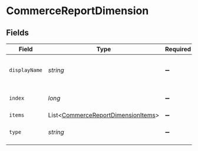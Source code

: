 # CommerceReportDimension


## Fields

| Field                                                                                     | Type                                                                                      | Required                                                                                  | Description                                                                               |
| ----------------------------------------------------------------------------------------- | ----------------------------------------------------------------------------------------- | ----------------------------------------------------------------------------------------- | ----------------------------------------------------------------------------------------- |
| `displayName`                                                                             | *string*                                                                                  | :heavy_minus_sign:                                                                        | The dimension's display name.                                                             |
| `index`                                                                                   | *long*                                                                                    | :heavy_minus_sign:                                                                        | The dimension's index.                                                                    |
| `items`                                                                                   | List<[CommerceReportDimensionItems](../../models/shared/CommerceReportDimensionItems.md)> | :heavy_minus_sign:                                                                        | N/A                                                                                       |
| `type`                                                                                    | *string*                                                                                  | :heavy_minus_sign:                                                                        | The dimension's type.                                                                     |